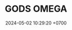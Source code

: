 ---
layout: teamCard
permalink: /team/:title.html
categories: LA2024JN LIN1 LIN2 LIN5 LIN6 LIN7 LIN10 LIN11
maincover: /assets/logos/BDLF.png
puntosLJMAYO24:
date: 2024-05-02 10:29:20 +0700
title: GODS OMEGA
tag: johto042024
color: black
puntosLJ202404: 12
grupo: sur
background: '#F16C38'
cover: /assets/ver.png
team: GODS OMEGA
ID: GOD O
status: <i class="fa-soLINd fa-check"></i>
#PARTIDO 1
j1: RONDA 1
p1: GOD O
pp1: RN
r1: 
bg1: rock
rr1: 
#PARTIDO 2
j2: RONDA 2
p2: GOD O
pp2: TSF
bg2: rock
r2: 
rr2: 
#PARTIDO 3
j3: RONDA 3
p3: BNT
pp3: GOD O
bg3: rock
r3: 
rr3:
#PARTIDO 4
j4: RONDA 4
p4: HGHG
pp4: GOD O
bg4: rock
r4: 
rr4:
#PARTIDO 5
j5: RONDA 5
p5: GOD O
pp5: GOLD S
bg5: rock
r5: 
rr5:
#PARTIDO 6
j6: RONDA 6
p6: GOD O
pp6: P1
bg6: rock
r6: 
rr6: 
#PARTIDO 7
j7: RONDA 7
p7:  GOD O
pp7: SSI
bg7: rock
r7: 
rr7: 
#PARTIDO 8
j8: RONDA 8
p8:  IL
pp8: GOD O
bg8: rock
rr8: 
r8: 
#PARTIDO 9
j9: RONDA 9
p9: GOD G
pp9: GOD O
bg9: rock
r9: 
rr9: 
#PARTIDO 10
j10: RONDA 10
p10: GOD O
pp10: GOLD V
bg10: rock
r10: 
rr10:
#PARTIDO 11
j11: RONDA 11
p11: GOD O
pp11: HGSS
bg11: rock
r11: 
rr11:
stream: <i class="fa-brands fa-twitch text-white"></i>
dia: 20
hora: '21:10'
---